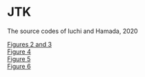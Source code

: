 # JTK
The source codes of Iuchi and Hamada, 2020

[Figures 2 and 3](/Figures2and3.R)  
[Figure 4](/Figure4/)  
[Figure 5](/Figure5/)  
[Figure 6](/Figure6.R)  
